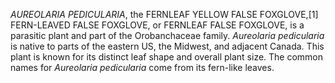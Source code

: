 _AUREOLARIA PEDICULARIA_, the FERNLEAF YELLOW FALSE FOXGLOVE,[1] FERN-LEAVED FALSE FOXGLOVE, or FERNLEAF FALSE FOXGLOVE, is a parasitic plant and part of the Orobanchaceae family. _Aureolaria pedicularia_ is native to parts of the eastern US, the Midwest, and adjacent Canada. This plant is known for its distinct leaf shape and overall plant size. The common names for _Aureolaria pedicularia_ come from its fern-like leaves.
